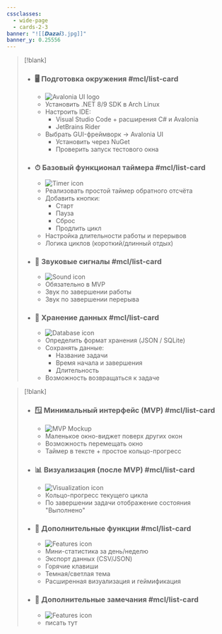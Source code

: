 ```yaml
---
cssclasses:
  - wide-page
  - cards-2-3
banner: "![[𝘿𝙖𝙯𝙖𝙞3.jpg]]"
banner_y: 0.25556
---
```


> [!blank]
> - ### 🖥 Подготовка окружения #mcl/list-card
>   - ![Avalonia UI logo](https://encrypted-tbn0.gstatic.com/images?q=tbn:ANd9GcQcLeR2RwUx5Hv92m8L-dwAD6dBVYHTX_6Zfw&s)
>   - Установить .NET 8/9 SDK в Arch Linux
>   - Настроить IDE:
>     - Visual Studio Code + расширения C# и Avalonia
>     - JetBrains Rider
>   - Выбрать GUI-фреймворк → Avalonia UI
>     - Установить через NuGet
>     - Проверить запуск тестового окна
>
> - ### ⏱ Базовый функционал таймера #mcl/list-card
>   - ![Timer icon](https://img.icons8.com/ios/452/clock.png)
>   - Реализовать простой таймер обратного отсчёта
>   - Добавить кнопки:
>     - Старт
>     - Пауза
>     - Сброс
>     - Продлить цикл
>   - Настройка длительности работы и перерывов
>   - Логика циклов (короткий/длинный отдых)
>
> - ### 🔔 Звуковые сигналы #mcl/list-card
>   - ![Sound icon](https://img.icons8.com/ios/452/volume.png)
>   - Обязательно в MVP
>   - Звук по завершении работы
>   - Звук по завершении перерыва
>
> - ### 💾 Хранение данных #mcl/list-card
>   - ![Database icon](https://img.icons8.com/ios/452/database.png)
>   - Определить формат хранения (JSON / SQLite)
>   - Сохранять данные:
>     - Название задачи
>     - Время начала и завершения
>     - Длительность
>   - Возможность возвращаться к задаче

> [!blank]
> - ### 🪟 Минимальный интерфейс (MVP) #mcl/list-card
>   - ![MVP Mockup](https://blocks.mvp-subha.me/assets/preview.png)
>   - Маленькое окно-виджет поверх других окон
>   - Возможность перемещать окно
>   - Таймер в тексте + простое кольцо-прогресс
>
> - ### 📊 Визуализация (после MVP) #mcl/list-card
>   - ![Visualization icon](https://img.icons8.com/ios/452/graph.png)
>   - Кольцо-прогресс текущего цикла
>   - По завершении задачи отображение состояния "Выполнено"
>
> - ### 🚀 Дополнительные функции #mcl/list-card
>   - ![Features icon](https://img.icons8.com/ios/452/settings.png)
>   - Мини-статистика за день/неделю
>   - Экспорт данных (CSV/JSON)
>   - Горячие клавиши
>   - Темная/светлая тема
>   - Расширенная визуализация и геймификация
>
> - ### 🚀 Дополнительные замечания #mcl/list-card
>   - ![Features icon](https://img.icons8.com/ios/452/settings.png)
>   - писать тут